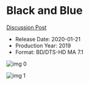# Black and Blue

[Discussion Post](https://www.avsforum.com/threads/bass-eq-for-filtered-movies.2995212/post-59120392)

* Release Date: 2020-01-21
* Production Year: 2019
* Format: BD/DTS-HD MA 7.1

![img 0](https://i.imgur.com/Keb3zJl.jpg)

![img 1](https://i.imgur.com/U06LAMR.png)

